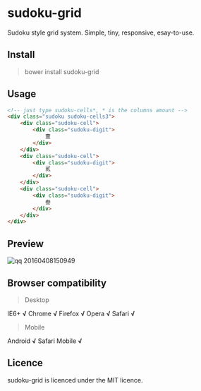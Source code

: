 # sudoku-grid
Sudoku style grid system. Simple, tiny, responsive, esay-to-use.

## Install
> bower install sudoku-grid

## Usage
``` html
<!-- just type sudoku-cells*, * is the columns amount -->
<div class="sudoku sudoku-cells3">
    <div class="sudoku-cell">
        <div class="sudoku-digit">
            壹
        </div>
    </div>
    <div class="sudoku-cell">
        <div class="sudoku-digit">
            贰
        </div>
    </div>
    <div class="sudoku-cell">
        <div class="sudoku-digit">
            叁
        </div>
    </div>
</div>
```

## Preview
![qq 20160408150949](https://cloud.githubusercontent.com/assets/7589350/14376575/ec195e42-fd9c-11e5-8db0-ec89ac5d3c83.png)

## Browser compatibility

> Desktop

IE6+ **√**
Chrome **√**
Firefox **√**
Opera **√**
Safari **√**

> Mobile

Android **√**
Safari Mobile **√**

## Licence
sudoku-grid is licenced under the MIT licence.
